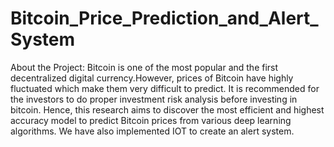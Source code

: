 # Bitcoin_Price_Prediction_and_Alert_System
About the Project:
Bitcoin is one of the most popular and the first decentralized digital currency.However, prices of Bitcoin have highly fluctuated which make them very difficult to predict. It is
recommended for the investors to do proper investment risk analysis before investing in bitcoin. Hence, this research aims to discover the most efficient and highest accuracy model to predict Bitcoin prices from various deep learning algorithms. 
We have also implemented IOT to create an alert system.
